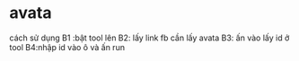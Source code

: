 # avata
cách sử dụng
B1 :bật tool lên
B2: lấy link fb cần lấy avata 
B3: ấn vào lấy id ở tool
B4:nhập id vào ô và ấn run
